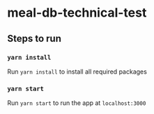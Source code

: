 # meal-db-technical-test

## Steps to run

### `yarn install`

Run `yarn install` to install all required packages

### `yarn start`

Run `yarn start` to run the app at `localhost:3000`
